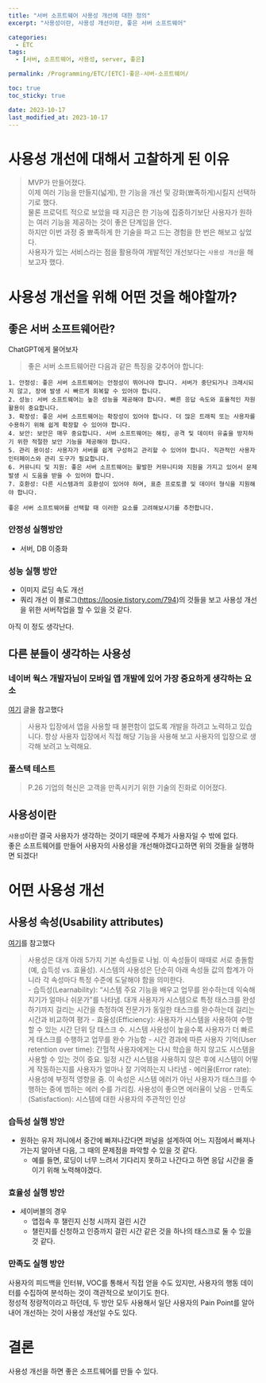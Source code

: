 ```yaml
---
title: "서버 소프트웨어 사용성 개선에 대한 정의"
excerpt: "사용성이란, 사용성 개선이란, 좋은 서버 소프트웨어"

categories:
  - ETC
tags:
  - [서버, 소프트웨어, 사용성, server, 좋은]

permalink: /Programming/ETC/[ETC]-좋은-서버-소프트웨어/

toc: true
toc_sticky: true

date: 2023-10-17
last_modified_at: 2023-10-17
---
```

# 사용성 개선에 대해서 고찰하게 된 이유
> MVP가 만들어졌다.  
이제 여러 기능을 만들지(넓게), 한 기능을 개선 및 강화(뾰족하게)시킬지 선택하기로 했다.  
물론 프로덕트 적으로 보았을 때 지금은 한 기능에 집중하기보단 사용자가 원하는 여러 기능을 제공하는 것이 좋은 단계임을 안다.  
하지만 이번 과정 중 뾰족하게 한 기술을 파고 드는 경험을 한 번은 해보고 싶었다.  
사용자가 있는 서비스라는 점을 활용하여 개발적인 개선보다는 `사용성 개선`을 해보고자 했다.

# 사용성 개선을 위해 어떤 것을 해야할까?
## 좋은 서버 소프트웨어란?
ChatGPT에게 물어보자
>   좋은 서버 소프트웨어란 다음과 같은 특징을 갖추어야 합니다:

    1. 안정성: 좋은 서버 소프트웨어는 안정성이 뛰어나야 합니다. 서버가 중단되거나 크래시되지 않고, 장애 발생 시 빠르게 회복할 수 있어야 합니다.
    2. 성능: 서버 소프트웨어는 높은 성능을 제공해야 합니다. 빠른 응답 속도와 효율적인 자원 활용이 중요합니다.
    3. 확장성: 좋은 서버 소프트웨어는 확장성이 있어야 합니다. 더 많은 트래픽 또는 사용자를 수용하기 위해 쉽게 확장할 수 있어야 합니다.
    4. 보안: 보안은 매우 중요합니다. 서버 소프트웨어는 해킹, 공격 및 데이터 유출을 방지하기 위한 적절한 보안 기능을 제공해야 합니다.
    5. 관리 용이성: 사용자가 서버를 쉽게 구성하고 관리할 수 있어야 합니다. 직관적인 사용자 인터페이스와 관리 도구가 필요합니다.
    6. 커뮤니티 및 지원: 좋은 서버 소프트웨어는 활발한 커뮤니티와 지원을 가지고 있어서 문제 발생 시 도움을 받을 수 있어야 합니다.
    7. 호환성: 다른 시스템과의 호환성이 있어야 하며, 표준 프로토콜 및 데이터 형식을 지원해야 합니다.

    좋은 서버 소프트웨어를 선택할 때 이러한 요소를 고려해보시기를 추천합니다.


### 안정성 실행방안
- 서버, DB 이중화

### 성능 실행 방안
- 이미지 로딩 속도 개선
- 쿼리 개선
이 블로그(https://loosie.tistory.com/794)의 것들을 보고 사용성 개선을 위한 서버작업을 할 수 있을 것 같다.

아직 이 정도 생각난다.  

## 다른 분들이 생각하는 사용성
### 네이버 웍스 개발자님이 모바일 앱 개발에 있어 가장 중요하게 생각하는 요소
[여기](https://naver.worksmobile.com/blog/workstory5/) 글을 참고했다
> 사용자 입장에서 앱을 사용할 때 불편함이 없도록 개발을 하려고 노력하고 있습니다. 
  항상 사용자 입장에서 직접 해당 기능을 사용해 보고 사용자의 입장으로 생각해 보려고 노력해요. 

### 풀스택 테스트
> P.26 
  기업의 혁신은 고객을 만족시키기 위한 기술의 진화로 이어졌다.


## 사용성이란
`사용성`이란 결국 사용자가 생각하는 것이기 때문에 주체가 사용자일 수 밖에 없다.  
좋은 소프트웨어를 만들어 사용자의 사용성을 개선해야겠다고하면 위의 것들을 실행하면 되겠다!


# 어떤 사용성 개선
## 사용성 속성(Usability attributes)
[여기](https://grapevine9700.tistory.com/165)를 참고했다
>  사용성은 대개 아래 5가지 기본 속성들로 나뉨. 이 속성들이 때때로 서로 충돌함(예, 습득성 vs. 효율성). 시스템의 사용성은 단순히 아래 속성들 값의 합계가     아니라 각 속성마다 특정 수준에 도달해야 함을 의미한다.  
    - 습득성(Learnability): “시스템 주요 기능을 배우고 업무를 완수하는데 익숙해지기가 얼마나 쉬운가”를 나타냄. 대개 사용자가 시스템으로 특정 태스크를 완성하기까지 걸리는 시간을 측정하여 전문가가 동일한 태스크를 완수하는데 걸리는 시간과 비교하여 평가
    - 효율성(Efficiency): 사용자가 시스템을 사용하여 수행할 수 있는 시간 단위 당 태스크 수. 시스템 사용성이 높을수록 사용자가 더 빠르게 태스크를 수행하고 업무를 완수 가능함
    - 시간 경과에 따른 사용자 기억(User retention over time): 간헐적 사용자에게는 다시 학습을 하지 않고도 시스템을 사용할 수 있는 것이 중요. 일정 시간 시스템을 사용하지 않은 후에 시스템이 어떻게 작동하는지를 사용자가 얼마나 잘 기억하는지 나타냄
    - 에러율(Error rate): 사용성에 부정적 영향을 줌. 이 속성은 시스템 에러가 아닌 사용자가 태스크를 수행하는 중에 범하는 에러 수를 가리킴. 사용성이 좋으면 에러율이 낮음
    - 만족도(Satisfaction): 시스템에 대한 사용자의 주관적인 인상

### 습득성 실행 방안
- 원하는 유저 저니에서 중간에 빠져나갔다면 퍼널을 설계하여 어느 지점에서 빠져나가는지 알아낸 다음, 그 때의 문제점을 파악할 수 있을 것 같다.
  - 예를 들면, 로딩이 너무 느려서 기다리지 못하고 나간다고 하면 응답 시간을 줄이기 위해 노력해야겠다.

### 효율성 실행 방안
- 세이버블의 경우
  - 앱접속 후 챌린지 신청 시까지 걸린 시간
  - 챌린지를 신청하고 인증까지 걸린 시간 
같은 것을 하나의 태스크로 둘 수 있을 것 같다.

### 만족도 실행 방안
사용자의 피드백을 인터뷰, VOC를 통해서 직접 얻을 수도 있지만, 사용자의 행동 데이터를 수집하여 분석하는 것이 객관적으로 보이기도 한다.  
정성적 정량적이라고 하던데, 두 방안 모두 사용해서 일단 사용자의 Pain Point를 알아내어 개선하는 것이 사용성 개선일 수도 있다.

# 결론
사용성 개선을 하면 좋은 소프트웨어를 만들 수 있다.  
